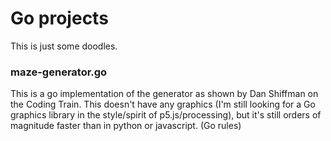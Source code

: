 # Go projects

This is just some doodles.

### maze-generator.go

This is a go implementation of the generator as shown by Dan Shiffman on the Coding Train. This doesn't have any graphics (I'm still looking for a Go graphics library in the style/spirit of p5.js/processing), but it's still orders of magnitude faster than in python or javascript. (Go rules)
